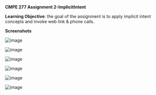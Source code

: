 **CMPE 277 Assignment 2-ImplicitIntent**

**Learning Objective**: the goal of the assignment is to apply implicit intent concepts and invoke web link & phone calls.

**Screenshots**

![image](https://github.com/MohithGowdaa/CMPE277-ImplicitIntent/assets/57209823/28e76186-bce9-4933-adc4-76fde38fa42c)

![image](https://github.com/MohithGowdaa/CMPE277-ImplicitIntent/assets/57209823/eac97cc0-ba0f-427b-b67d-c7606bd654a3)

![image](https://github.com/MohithGowdaa/CMPE277-ImplicitIntent/assets/57209823/245e7d0d-409d-47bb-9b88-0928aca3a8a8)

![image](https://github.com/MohithGowdaa/CMPE277-ImplicitIntent/assets/57209823/5b8f7e78-3afd-4d8f-92a2-da2f6d9dfb85)

![image](https://github.com/MohithGowdaa/CMPE277-ImplicitIntent/assets/57209823/b416f319-2844-458d-8dd8-307152d57e4f)

![image](https://github.com/MohithGowdaa/CMPE277-ImplicitIntent/assets/57209823/ea2c378e-603e-45db-a2b2-bfdad7490710)















